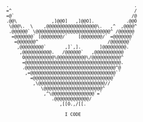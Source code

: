 ```
.                                               .
=^                                              /
=@`                                            /@
.@@\             ,]@@O]   ,]@@O].            .@@O
 \@@@\.  \    ,@@@@@@@@@@@@@@@@@@@\.   ,^  ,@@@@^
 .@@@@@@` \@@@@@@@@@@@@@@@@@@@@@@@@@@@@^ /@@@@@@ 
  =@@@@@@@` [@@@@@@@@/`    [@@@@@@@@/` =@@@@@@@` 
   =@@@@@@@^                          /@@@@@@@`  
    ,@@@@@@@@@`       ,]`,].       ]@@@@@@@@@.   
     ,@@@@@@@@@@@.   /@@@@@@`   ,@@@@@@@@@@@     
      O@@@@@@@@@@@\@@@@@@@@@@@\/@@@@@@@@@@@^     
      =@@@@@@@@@@@@@@@@@@@@@@@@@@@@@@@@@@@@.     
      .@@@@@@@@@@@@@@@@@@@@@@@@@@@@@@@@@@^@      
       ,=@@@@@@@@@@@@@@@@@@@@@@@@@@@@@@@@``      
         =@@@@@@@@@@@@@@@@@@@@@@@@@@@@@@`        
          ,\@@@@@@@@@@@@@@@@@@@@@@@@@//          
             \@@@@@@@@@@@@@@@@@@@@@@^            
              ,^\@@@@@@@@@@@@@@@@`=`             
                 .@@@@@@@@@@@@@/                 
                    ,[[O.,/[[.                   
       
                      I CODE
```
<!--
**fuho/fuho** is a ✨ _special_ ✨ repository because its `README.md` (this file) appears on your GitHub profile.

Here are some ideas to get you started:

- 🔭 I’m currently working on ...
- 🌱 I’m currently learning ...
- 👯 I’m looking to collaborate on ...
- 🤔 I’m looking for help with ...
- 💬 Ask me about ...
- 📫 How to reach me: ...
- 😄 Pronouns: ...
- ⚡ Fun fact: ...
-->
